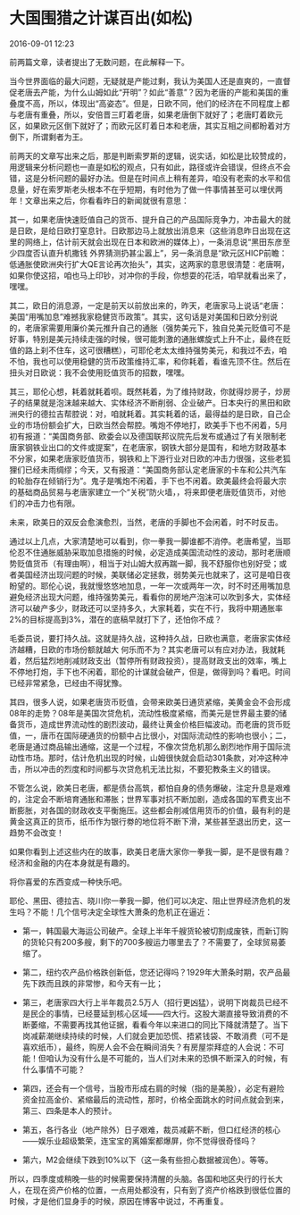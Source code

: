 # 大国围猎之计谋百出(如松)

2016-09-01 12:23

前两篇文章，读者提出了无数问题，在此解释一下。

当今世界面临的最大问题，无疑就是产能过剩，我认为美国人还是直爽的，一直督促老唐去产能，为什么山姆如此“开明”？如此“善意”？因为老唐的产能和美国的重叠度不高，所以，体现出“高姿态”。但是，日欧不同，他们的经济在不同程度上都与老唐有重叠，所以，安倍晋三盯着老唐，如果老唐倒下就好了；老唐盯着欧元区，如果欧元区倒下就好了；而欧元区盯着日本和老唐，其实互相之间都盼着对方倒下，所谓剩者为王。

前两天的文章写出来之后，那是判断索罗斯的逻辑，说实话，如松是比较赞成的，用逻辑来分析问题也一直是如松的观点，只有如此，路径或许会错误，但终点不会错，这是分析问题的最好办法。但是在时间点上稍有差异，咱没有老索的水平和信息量，好在索罗斯老头根本不在乎短期，有时他为了做一件事情甚至可以埋伏两年！文章出来之后，你看看昨日的新闻就很有意思：

其一，如果老唐快速贬值自己的货币、提升自己的产品国际竞争力，冲击最大的就是日欧，是给日欧打窒息针。日欧那边马上就放出消息来（这些消息昨日出现在这里的网络上，估计前天就会出现在日本和欧洲的媒体上），一条消息说“黑田东彦至少四度否认直升机撒钱  外界猜测扔甚尘嚣上”，另一条消息是“欧元区HICP前瞻：低通胀使欧洲央行扩大QE言论再次抬头”，其实，这两家的意思很清楚：老唐啊，如果你使这招，咱也马上印钞，对冲你的手段，你想耍的花活，咱早就看出来了，嘿嘿。

其二，欧日的消息源，一定是前天以前放出来的，昨天，老唐家马上说话“老唐：美国“用嘴加息”难撼我家稳健货币政策”。其实，这句话是对美国和日欧分别说的，老唐家需要用廉价美元推升自己的通胀（强势美元下，独自兑美元贬值可不是好事，特别是美元持续走强的时候，很可能刺激的通胀螺旋式上升不止，最终在贬值的路上刹不住车，这可很糟糕），可耶伦老太太维持强势美元，和我过不去，咱不怕，我也可以使用稳健的货币政策维持汇率，和你耗着，看谁先顶不住。然后在扭头对日欧说：我不会使用贬值货币的招数，嘿嘿。

其三，耶伦心想，耗着就耗着呗。既然耗着，为了维持财政，你就得炒房子，炒房子的结果就是泡沫越来越大、实体经济不断削弱、企业破产。日本央行的黑田和欧洲央行的德拉吉帮腔说：对，咱就耗着。其实耗着的话，最得益的是日欧，自己企业的市场份额会扩大，日欧当然会帮腔。嘴炮不停地打，欧美手下也不闲着，5月初有报道：“美国商务部、欧委会以及德国联邦议院先后发布或通过了有关限制老唐家钢铁业出口的文件或提案”，在老唐家，钢铁大部分是国有，和地方财政基本不分家，如果老唐家贬值货币，钢铁和上下游行业对日欧的冲击力很强，这些老狐狸们已经未雨绸缪；今天，又有报道：“美国商务部认定老唐家的卡车和公共汽车的轮胎存在倾销行为”。鬼子是嘴炮不闲着，手下也不闲着。欧美最终会将最大宗的基础商品贸易与老唐家建立一个“关税”防火墙，，将来即便老唐贬值货币，对他们的冲击力也有限。

未来，欧美日的双反会愈演愈烈，当然，老唐的手脚也不会闲着，时不时反击。

通过以上几点，大家清楚地可以看到，你一拳我一脚谁都不消停。老唐希望，当耶伦忍不住通胀威胁采取加息措施的时候，必定造成美国流动性的波动，那时老唐顺势贬值货币（有理由啊），相当于对山姆大叔再踹一脚，我不舒服你也别好受；或者美国经济出现问题的时候，美联储必定拯救，弱势美元也就来了，这可是咱日夜盼望的。耶伦心说，我就慢悠悠地加息，一年一次或两年一次，时不时还用嘴加息避免经济出现大问题，维持强势美元，看看你的房地产泡沫可以吹到多大，实体经济可以破产多少，财政还可以坚持多久，大家耗着，实在不行，我将中期通胀率2%的目标提高到3%，潜在的底稿早就打下了，还怕你不成？

毛委员说，要打持久战。这就是持久战，这种持久战，日欧也满意，老唐家实体经济越糟，日欧的市场份额就越大 何乐而不为？其实老唐可以有应对办法，我就耗着，然后猛烈地削减财政支出（暂停所有财政投资），提高财政支出的效率，嘴上不停地打炮，手下也不闲着，耶伦的计谋就会破产，但是，做得到吗？看吧。时间已经非常紧急，已经由不得犹豫。

其四，很多人说，如果老唐货币贬值，会带来欧美日通货紧缩，美黄金会不会形成08年的走势？08年是美国次贷危机，流动性极度紧缩，而美元是世界最主要的储备货币，造成世界流动性的剧烈波动，最终让黄金价格巨幅波动。而老唐的货币贬值，一，唐币在国际硬通货的份额中占比很小，对国际流动性的影响也很小；二，老唐是通过商品输出通缩，这是一个过程，不像次贷危机那么剧烈地作用于国际流动性市场。那时，估计危机出现的时候，山姆很快就会启动301条款，对冲这种冲击，所以冲击的烈度和时间都与次贷危机无法比拟，不要犯教条主义的错误。

不管怎么说，欧美日老唐，都是债台高筑，都怕自身的债务爆破，注定升息是艰难的，注定会不断培育通胀和滞胀；世界军事对抗不断加剧，造成各国的军费支出不断膨胀，对各国的财政收支平衡施压。这些都会削减信用货币的价值，最有利的是黄金这真正的货币，纸币作为银行劵的地位将不断下滑，某些甚至退出历史，这一趋势不会改变！

如果你看到上述这些内在的故事，欧美日老唐大家你一拳我一脚，是不是很有趣？经济和金融的内在本身就是有趣的。

将你喜爱的东西变成一种快乐吧。


耶伦、黑田、德拉吉、晓川你一拳我一脚，他们可以决定、阻止世界经济危机的发生吗？不能！几个信号决定全球性大萧条的危机正在逼近：

- 第一，韩国最大海运公司破产。全球上半年千艘货轮被切割成废铁，而新订购的货轮只有200多艘，剩下的700多艘运力哪里去了？不需要了，全球贸易萎缩了。

- 第二，纽约农产品价格跌创新低，您还记得吗？1929年大萧条时期，农产品最先下跌而且跌的非常惨，和今天有一比；

- 第三，老唐家四大行上半年裁员2.5万人（招行更凶猛），说明下岗裁员已经不是民企的事情，已经蔓延到核心区域——四大行。这股大潮直接导致消费的不断萎缩，不需要再找其他证据，看看今年以来进口的同比下降就清楚了。当下岗减薪潮继续持续的时候，人们就会更加恐慌、捂紧钱袋、不敢消费（可不是喜欢纸币），最终，购房人会不会在瞬间消失？有房屋崇拜症的人会说：不可能！但咱认为没有什么是不可能的，当人们对未来的恐惧不断深入的时候，有什么事情不可能？

- 第四，还会有一个信号，当股市形成右肩的时候（指的是美股），必定有避险资金拉高金价、紧缩最后的流动性，那时，价格全面跳水的时间点就会到来，第三、四条是本人的预计。

- 第五，各行各业（地产除外）日子艰难，裁员减薪不断，但口红经济的核心——娱乐业超级繁荣，连宝宝的离婚案都爆屏，你不觉得很奇怪吗？

- 第六，M2会继续下跌到10%以下（这一条有些担心数据被润色）。等等。

所以，四季度或稍晚一些的时候需要保持清醒的头脑。各国和地区央行的行长大人，在现在资产价格的位置，一点用处都没有，只有到了资产价格跌到很低位置的时候，才是他们显身手的时候，原因在博客中说过，不再重复。